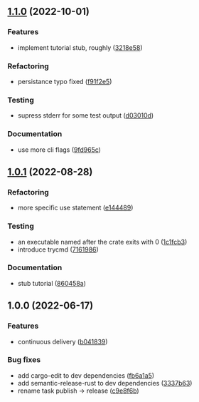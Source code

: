 ## [1.1.0](https://github.com/mobusoperandi/budgeteer/compare/v1.0.1...v1.1.0) (2022-10-01)


### Features

* implement tutorial stub, roughly ([3218e58](https://github.com/mobusoperandi/budgeteer/commit/3218e58105b8a0a3de9d1b08b9fd32c0945e7bb0))


### Refactoring

* persistance typo fixed ([f91f2e5](https://github.com/mobusoperandi/budgeteer/commit/f91f2e5c007994128a021d812f02c4dc3bd8812e))


### Testing

* supress stderr for some test output ([d03010d](https://github.com/mobusoperandi/budgeteer/commit/d03010db81251910d45b29fe4aeb280a2d4b2602))


### Documentation

* use more cli flags ([9fd965c](https://github.com/mobusoperandi/budgeteer/commit/9fd965ca97eaaa57bd48e3838a0bc6f9f36b5e4d))

## [1.0.1](https://github.com/mobusoperandi/budgeteer/compare/v1.0.0...v1.0.1) (2022-08-28)


### Refactoring

* more specific use statement ([e144489](https://github.com/mobusoperandi/budgeteer/commit/e144489e555e7d4cd1a3b81c341a32a7927541fc))


### Testing

* an executable named after the crate exits with 0 ([1c1fcb3](https://github.com/mobusoperandi/budgeteer/commit/1c1fcb32fe227e6e47acd1316c00cebc54d69fe9))
* introduce trycmd ([7161986](https://github.com/mobusoperandi/budgeteer/commit/71619866d4b5ece36d4f24d5e5b16b1b4adb37bf))


### Documentation

* stub tutorial ([860458a](https://github.com/mobusoperandi/budgeteer/commit/860458a8513983a5792667375e7bbde83e2dac2f))

## 1.0.0 (2022-06-17)


### Features

* continuous delivery ([b041839](https://github.com/mobusoperandi/budgeteer/commit/b04183917daf0b77fb3e9013ddf3712dd1d7643b))


### Bug fixes

* add cargo-edit to dev dependencies ([fb6a1a5](https://github.com/mobusoperandi/budgeteer/commit/fb6a1a5b5b435373210876dbbef016a5ba341adf))
* add semantic-release-rust to dev dependencies ([3337b63](https://github.com/mobusoperandi/budgeteer/commit/3337b639af271570136fc74d7d5a952ad3350ee9))
* rename task publish -> release ([c9e8f6b](https://github.com/mobusoperandi/budgeteer/commit/c9e8f6b4890901ca75eb924af8482399ef4e1964))
